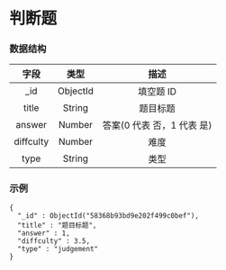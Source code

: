 # 判断题

### 数据结构

| 字段 | 类型   | 描述 |
| :---:  | :----: | :----: |
| _id | ObjectId | 填空题 ID |
| title | String | 题目标题 |
| answer | Number | 答案(0 代表 否，1 代表 是) |
| diffculty | Number | 难度 |
| type | String | 类型 |



### 示例

```
{
  "_id" : ObjectId("58368b93bd9e202f499c0bef"),
  "title" : "题目标题",
  "answer" : 1,
  "diffculty" : 3.5,
  "type" : "judgement"
}
```